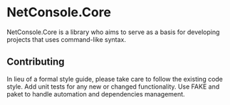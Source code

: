 # NetConsole.Core

NetConsole.Core is a library who aims to serve as a basis for developing projects that uses command-like syntax.

## Contributing
In lieu of a formal style guide, please take care to follow the existing code style. Add unit tests for any new or changed functionality. Use FAKE and paket to handle automation and dependencies management.
